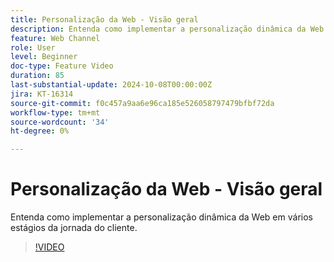 ```yaml
---
title: Personalização da Web - Visão geral
description: Entenda como implementar a personalização dinâmica da Web em vários estágios da jornada do cliente.
feature: Web Channel
role: User
level: Beginner
doc-type: Feature Video
duration: 85
last-substantial-update: 2024-10-08T00:00:00Z
jira: KT-16314
source-git-commit: f0c457a9aa6e96ca185e526058797479bfbf72da
workflow-type: tm+mt
source-wordcount: '34'
ht-degree: 0%

---
```



# Personalização da Web - Visão geral

Entenda como implementar a personalização dinâmica da Web em vários estágios da jornada do cliente.

>[!VIDEO](https://video.tv.adobe.com/v/3432678/?learn=on)
